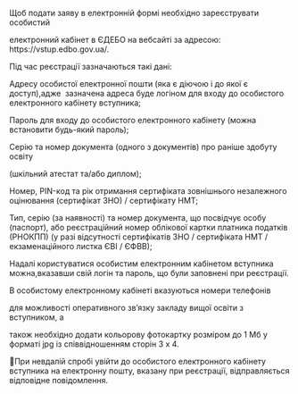 Щоб подати заяву в електронній формі необхідно зареєструвати особистий

електронний кабінет в ЄДЕБО на вебсайті за адресою: https://vstup\.edbo\.gov\.ua/\.

Під час реєстрації зазначаються такі дані:

Адресу особистої електронної пошти \(яка є діючою і до якої є доступ\),адже  зазначена адреса буде логіном для входу до особистого електронного кабінету вступника;

Пароль для входу до особистого електронного кабінету \(можна встановити будь\-який пароль\);

Серію та номер документа \(одного з документів\) про раніше здобуту освіту

\(шкільний атестат та/або диплом\);

Номер, PIN\-код та рік отримання сертифіката зовнішнього незалежного оцінювання \(сертифікат ЗНО\) / сертифікату НМТ;

Тип, серію \(за наявності\) та номер документа, що посвідчує особу \(паспорт\), або реєстраційний номер облікової картки платника податків \(РНОКПП\) \(у разі відсутності сертифікатів ЗНО / сертифіката НМТ / екзаменаційного листка ЄВІ / ЄФВВ\);

Надалі користуватися особистим електронним кабінетом вступника можна,вказавши свій логін та пароль, що були заповнені при реєстрації\.

В особистому електронному кабінеті вказуються номери телефонів

для можливості оперативного зв’язку закладу вищої освіти з вступником, а

також необхідно додати кольорову фотокартку розміром до 1 Мб у форматі jpg із співвідношенням сторін 3 х 4\.

🧐При невдалій спробі увійти до особистого електронного кабінету вступника на електронну пошту, вказану при реєстрації, відправляється відповідне повідомлення\.
